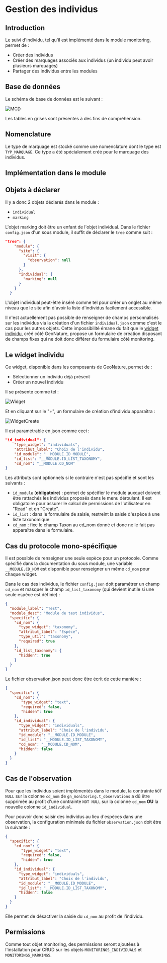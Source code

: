 # Gestion des individus

## Introduction
Le suivi d'individu, tel qu'il est implémenté dans le module monitoring, 
permet de :

- Créer des individus
- Créer des marquages associés aux individus (un individu peut 
  avoir plusieurs marquages)
- Partager des individus entre les modules

## Base de données

Le schéma de base de données est le suivant :

![MCD](images/2023-11-MCD-individuals.png)

Les tables en grises sont présentes à des fins de compréhension.

## Nomenclature

Le type de marquage est stocké comme une nomenclature dont le type 
est `TYP_MARQUAGE`. Ce type a été spécialement créé pour le marquage des
individus.

## Implémentation dans le module


## Objets à déclarer 
Il y a donc 2 objets déclarés dans le module : 
- `individual`
- `marking`

L'objet marking doit être un enfant de l'objet individual. Dans 
le fichier `config.json` d'un sous module, il suffit de déclarer
le `tree` comme suit :

```json
"tree": {
    "module": {
      "site": {
        "visit": {
          "observation": null
        }
      },
      "individual": {
        "marking": null
      }
    }
  }
```

L'objet individual peut-être inséré comme tel pour créer un onglet
au même niveau que le site afin d'avoir la liste d'individus 
facilement accessible.

Il n'est actuellement pas possible de renseigner de champs personnalisés 
sur les individus via la création d'un fichier `individual.json` 
comme c'est le cas pour les autres objets. 
Cette impossibilité émane du fait que le [widget individu](#le-widget-individu), 
créé côté GeoNature, propose un formulaire de création disposant de champs 
fixes qui ne doit donc différer du formulaire côté monitoring.

## Le widget individu

Ce widget, disponible dans les composants de GeoNature, permet de :

- Sélectionner un individu déjà présent
- Créer un nouvel individu

Il se présente comme tel :

![Widget](images/individual_widget.png)

Et en cliquant sur le "+", un formulaire de création d'individu apparaîtra :

![WidgetCreate](images/individual_widget_create.png)


Il est paramétrable en json comme ceci : 

```json
"id_individual": {
    "type_widget": "individuals",
    "attribut_label": "Choix de l'individu",
    "id_module": "__MODULE.ID_MODULE",
    "id_list": "__MODULE.ID_LIST_TAXONOMY",
    "cd_nom": "__MODULE.CD_NOM"
}
```

Les attributs sont optionnels si le contraire n'est pas spécifié et sont les suivants :

- `id_module` (**obligatoire**) : permet de spécifier le module auxquel 
  doivent être rattachés les individus proposés dans le menu déroulant.
  Il est obligatoire pour assurer le calcul de permissions de 
  l'utilisateur en "Read" et en "Create".
- `id_list` : dans le formulaire de saisie, restreint la saisie d'espèce à
  une liste taxonomique
- `cd_nom` : fixe le champ Taxon au cd_nom donné et donc ne le fait pas
  apparaître dans le formulaire.

## Cas du protocole mono-spécifique

Il est possible de renseigner une seule espèce pour un protocole.
Comme spécifié dans la documentation du sous module, une variable 
`__MODULE.CD_NOM` est disponible pour renseigner un même `cd_nom` 
pour chaque widget.

Dans le cas des individus, le fichier `config.json` doit 
paramétrer un champ `cd_nom` et masquer le champ `id_list_taxonomy` 
(qui devient inutile si une seule espèce est définie) :

```json
{
  "module_label": "Test",
  "module_desc": "Module de test individus",
  "specific": {
    "cd_nom": {
      "type_widget": "taxonomy",
      "attribut_label": "Espèce",
      "type_util": "taxonomy",
      "required": true
    },
    "id_list_taxonomy": {
      "hidden": true
    }
  }
}
```
Le fichier observation.json peut donc être écrit de cette manière : 

```json
{
  "specific": {
    "cd_nom": {
       "type_widget": "text",
       "required": false,
       "hidden": true
    },
    "id_individual": {
      "type_widget": "individuals",
      "attribut_label": "Choix de l'individu",
      "id_module": "__MODULE.ID_MODULE",
      "id_list": "__MODULE.ID_LIST_TAXONOMY",
      "cd_nom": "__MODULE.CD_NOM",
      "hidden": false
    }
  }
}
```


## Cas de l'observation

Pour que les individus soient implémentés dans le module, la contrainte 
`NOT NULL` sur la colonne `cd_nom` de `gn_monitoring.t_observations` a dû 
être supprimée au profit d'une contrainte `NOT NULL` sur la colonne `cd_nom`
**OU** la nouvelle colonne `id_individual`.

Pour pouvoir donc saisir des individus au lieu d'espèces dans une observation,
la configuration minimale du fichier `observation.json` doit être la suivante :

```json
{
  "specific": {
    "cd_nom": {
       "type_widget": "text",
       "required": false,
       "hidden": true
    },
    "id_individual": {
      "type_widget": "individuals",
      "attribut_label": "Choix de l'individu",
      "id_module": "__MODULE.ID_MODULE",
      "id_list": "__MODULE.ID_LIST_TAXONOMY",
      "hidden": false
    }
  }
}
```

Elle permet de désactiver la saisie du `cd_nom` au profit de l'individu.

## Permissions

Comme tout objet monitoring, des permissions seront ajoutées à l'installation 
pour CRUD sur les objets `MONITORINGS_INDIVIDUALS` et `MONITORINGS_MARKINGS`.
